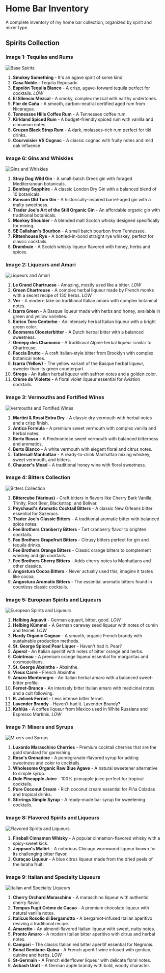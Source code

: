 # Home Bar Inventory

A complete inventory of my home bar collection, organized by spirit and mixer type.

## Spirits Collection

### Image 1: Tequilas and Rums
<img src="image/Image1.jpg" alt="Base Spirits" style="max-width: 100%; height: auto;">

1. **Smokey Something** - It's an agave spirit of some kind
2. **Casa Noble** - Tequila Reposado
3. **Espolón Tequila Blanco** - A crisp, agave-forward tequila perfect for cocktails. *LOW*
4. **El Silencio Mezcal** - A smoky, complex mezcal with earthy undertones.
5. **Flor de Caña** - A smooth, carbon-neutral certified aged rum from Nicaragua.
6. **Tennessee Hills Coffee Rum** - A Tennessee coffee rum.
7. **Kirkland Spiced Rum** - A budget-friendly spiced rum with vanilla and cinnamon notes.
8. **Cruzan Black Strap Rum** - A dark, molasses-rich rum perfect for tiki drinks.
9. **Courvoisier VS Cognac** - A classic cognac with fruity notes and mild oak influence.

### Image 6: Gins and Whiskies
<img src="image/Image6.jpg" alt="Gins and Whiskies" style="max-width: 100%; height: auto;">

1. **Stray Dog Wild Gin** - A small-batch Greek gin with foraged Mediterranean botanicals.
2. **Bombay Sapphire** - A classic London Dry Gin with a balanced blend of 10 botanicals.
3. **Ransom Old Tom Gin** - A historically-inspired barrel-aged gin with a malty sweetness.
4. **Trader Joe's Art of the Still Organic Gin** - An affordable organic gin with traditional botanicals.
5. **Monkey Shoulder** - A blended malt Scotch whisky designed specifically for mixing.
6. **SE Callahan's Bourbon** - A small batch bourbon from Tennessee.
7. **Rittenhouse Rye** - A bottled-in-bond straight rye whiskey, perfect for classic cocktails.
8. **Drambuie** - A Scotch whisky liqueur flavored with honey, herbs and spices.

### Image 2: Liqueurs and Amari
<img src="image/Image2.jpg" alt="Liqueurs and Amari" style="max-width: 100%; height: auto;">

1. **Le Grand Chartruese** - Amazing, mostly used like a bitter. *LOW*
2. **Green Chartreuse** - A complex herbal liqueur made by French monks with a secret recipe of 130 herbs. *LOW*
3. **Ver** - A modern take on traditional Italian amaro with complex botanical notes.
4. **Izarra Green** - A Basque liqueur made with herbs and honey, available in green and yellow varieties.
5. **Enrico Toro Centerbe** - An intensely herbal Italian liqueur with a bright green color.
6. **Boomsma Cloosterbitter** - A Dutch herbal bitter with a balanced sweetness.
7. **Genepy des Chamonix** - A traditional Alpine herbal liqueur similar to Chartreuse.
8. **Faccia Brutto** - A craft Italian-style bitter from Brooklyn with complex botanical notes.
9. **Izarra (Yellow)** - The yellow variant of the Basque herbal liqueur, sweeter than its green counterpart.
10. **Strega** - An Italian herbal liqueur with saffron notes and a golden color.
11. **Crème de Violette** - A floral violet liqueur essential for Aviation cocktails.

### Image 3: Vermouths and Fortified Wines
<img src="image/Image3.jpg" alt="Vermouths and Fortified Wines" style="max-width: 100%; height: auto;">

1. **Martini & Rossi Extra Dry** - A classic dry vermouth with herbal notes and a crisp finish.
2. **Antica Formula** - A premium sweet vermouth with complex vanilla and herbal notes.
3. **Berto Rosso** - A Piedmontese sweet vermouth with balanced bitterness and aromatics.
4. **Berto Bianco** - A white vermouth with elegant floral and citrus notes.
5. **Tattersall Manhattan** - A ready-to-drink Manhattan mixing whiskey, sweet vermouth, and bitters.
6. **Chaucer's Mead** - A traditional honey wine with floral sweetness.

### Image 4: Bitters Collection
<img src="image/Image4.jpg" alt="Bitters Collection" style="max-width: 100%; height: auto;">

1. **Bittercube (Various)** - Craft bitters in flavors like Cherry Bark Vanilla, Trinity, Root Beer, Blackstrap, and Bolivar.
2. **Peychaud's Aromatic Cocktail Bitters** - A classic New Orleans bitter essential for Sazeracs.
3. **Trader Joe's Classic Bitters** - A traditional aromatic bitter with balanced spice notes.
4. **Fee Brothers Cranberry Bitters** - Tart cranberry flavor to brighten cocktails.
5. **Fee Brothers Grapefruit Bitters** - Citrusy bitters perfect for gin and tequila drinks.
6. **Fee Brothers Orange Bitters** - Classic orange bitters to complement whiskey and gin cocktails.
7. **Fee Brothers Cherry Bitters** - Adds cherry notes to Manhattans and other classics.
8. **Angostura Cocoa Bitters** - Never actually used this, imagine it tastes like cocoa.
9. **Angostura Aromatic Bitters** - The essential aromatic bitters found in countless classic cocktails.

### Image 5: European Spirits and Liqueurs
<img src="image/Image5.jpg" alt="European Spirits and Liqueurs" style="max-width: 100%; height: auto;">

1. **Helbing Aquavit** - German aquavit, bitter, good. *LOW*
2. **Helbing Kümmel** - A German caraway seed liqueur with notes of cumin and fennel. *LOW*
3. **Hardy Organic Cognac** - A smooth, organic French brandy with sustainable production methods. 
4. **St. George Spiced Pear Liquer** - Haven't had it. Pear?
5. **Aperol** - An Italian aperitif with notes of bitter orange and herbs.
6. **Cointreau** - A premium orange liqueur essential for margaritas and cosmopolitans.
7. **St. George Absinthe** - Absinthe.
8. **Vieux Carré** - French Absinthe.
9. **Amaro Montenegro** - An Italian herbal amaro with a balanced sweet-bitter profile.
10. **Fernet-Branca** - An intensely bitter Italian amaro with medicinal notes and a cult following.
11. **R. Jelinek Fernet** - Less intense bitter fernet.
12. **Lavender Brandy** - Haven't had it. Lavender Brandy?
13. **Kahlúa** - A coffee liqueur from Mexico used in White Russians and Espresso Martinis. *LOW*

### Image 7: Mixers and Syrups
<img src="image/Image7.jpg" alt="Mixers and Syrups" style="max-width: 100%; height: auto;">

1. **Luxardo Maraschino Cherries** - Premium cocktail cherries that are the gold standard for garnishing.
2. **Rose's Grenadine** - A pomegranate-flavored syrup for adding sweetness and color to cocktails.
3. **Wholesome Organic Raw Blue Agave** - A natural sweetener alternative to simple syrup.
4. **Dole Pineapple Juice** - 100% pineapple juice perfect for tropical cocktails.
5. **Pure Coconut Cream** - Rich coconut cream essential for Piña Coladas and tropical drinks.
6. **Stirrings Simple Syrup** - A ready-made bar syrup for sweetening cocktails.

### Image 8: Flavored Spirits and Liqueurs
<img src="image/Image8.jpg" alt="Flavored Spirits and Liqueurs" style="max-width: 100%; height: auto;">

1. **Fireball Cinnamon Whisky** - A popular cinnamon-flavored whisky with a spicy-sweet kick.
2. **Jeppson's Malört** - A notorious Chicago wormwood liqueur known for its challenging bitter flavor.
3. **Curaçao Liqueur** - A blue citrus liqueur made from the dried peels of the laraha fruit.

### Image 9: Italian and Specialty Liqueurs
<img src="image/Image9.jpg" alt="Italian and Specialty Liqueurs" style="max-width: 100%; height: auto;">

1. **Cherry Orchard Maraschino** - A maraschino liqueur with authentic cherry flavor.
2. **Tempus Fugit Crème de Cacao** - A premium chocolate liqueur with natural vanilla notes.
3. **Italicus Rosolio di Bergamotto** - A bergamot-infused Italian aperitivo reviving a traditional recipe.
4. **Amaretto** - An almond-flavored Italian liqueur with sweet, nutty notes.
5. **Pronto Amaro** - A modern Italian bitter aperitivo with citrus and herbal notes.
6. **Campari** - The classic Italian red bitter aperitif essential for Negronis.
7. **Bonal Gentiane-Quina** - A French aperitif wine infused with gentian, quinine and herbs. *LOW*
8. **St-Germain** - A French elderflower liqueur with delicate floral notes.
9. **Asbach Uralt** - A German apple brandy with bold, woody character.